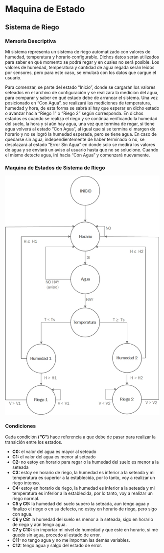 # Maquina de Estado

## Sistema de Riego

### Memoria Descriptiva

Mi sistema representa un sistema de riego automatizado con valores de humedad, temperatura y horario configurable. Dichos datos serán utilizados para saber en qué momento se podrá regar y en cuales no será posible. Los valores de humedad, temperatura y cantidad de agua regada serán leídos por sensores, pero para este caso, se emulará con los datos que cargue el usuario.

Para comenzar, se parte del estado “Inicio”, donde se cargarán los valores seteados en el archivo de configuración y se realizara la medición del agua, para comparar y saber en qué estado debe de arrancar el sistema. Una vez posicionado en “Con Agua”, se realizará las mediciones de temperatura, humedad y hora, de esta forma se sabrá si hay que esperar en dicho estado o avanzar hacia “Riego 1” o “Riego 2” según corresponda. En dichos estados es cuando se realiza el riego y se continúa verificando la humedad del suelo, la hora y si aún hay agua, una vez que termina de regar, si tiene agua volverá al estado “Con Agua”, al igual que si se termina el margen de horario y no se logró la humedad esperada, pero se tiene agua. En caso de quedarse sin agua, independientemente de haber terminado o no, se desplazará al estado “Error Sin Agua” en donde solo se medirá los valores de agua y se enviará un aviso al usuario hasta que no se solucione. Cuando el mismo detecte agua, irá hacia “Con Agua” y comenzará nuevamente.

### Maquina de Estados de Sistema de Riego

![./recursos/Diagrama de estados.jpg](https://github.com/AguileraGabriel/Maquina-de-Estado/blob/master/recursos/Diagrama%20de%20estados.jpg)

### Condiciones

Cada condición __(“C”)__ hace referencia a que debe de pasar para realizar la transición entre los estados.

- __C0:__ el valor del agua es mayor al seteado   
- __C1:__ el valor del agua es menor al seteado
- __C2:__ no estoy en horario para regar o la humedad del suelo es menor a la seteada
- __C3:__ estoy en horario de riego, la humedad es inferior a la seteada y mi temperatura es superior a la establecida, por lo tanto, voy a realizar un riego intenso.
- __C4:__ estoy en horario de riego, la humedad es inferior a la seteada y mi temperatura es inferior a la establecida, por lo tanto, voy a realizar un riego normal.
- __C5 y C9:__ la humedad del suelo supero la seteada, aun tengo agua y finalizo el riego o en su defecto, no estoy en horario de riego, pero sigo con agua.
- __C6 y C8:__ la humedad del suelo es menor a la seteada, sigo en horario de riego y aún tengo agua.
- __C7 y C10:__ sin importar mi nivel de humedad y que este en horario, si me quedo sin agua, procedo al estado de error.
- __C11:__ no tengo agua y no me importan las demás variables.
- __C12:__ tengo agua y salgo del estado de error.


